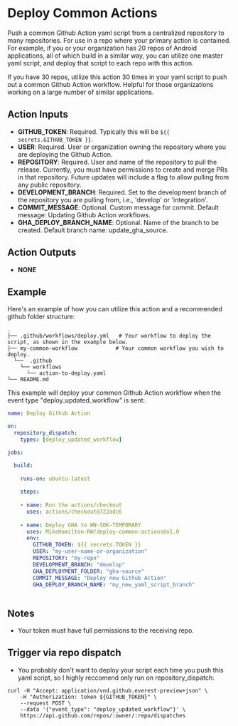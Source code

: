 # Deploy Common Actions
Push a common Github Action yaml script from a centralized repository to many repositories. For use in a repo where your primary action is contained. For example, if you or your organization has 20 repos of Android applications, all of which build in a similar way, you can utilize one master yaml script, and deploy that script to each repo with this action.

If you have 30 repos, utilize this action 30 times in your yaml script to push out a common Github Action workflow. Helpful for those organizations working on a large number of similar applications.


## Action Inputs
- **GITHUB_TOKEN**: Required. Typically this will be `${{ secrets.GITHUB_TOKEN }}`.
- **USER**: Required. User or organization owning the repository where you are deploying the Github Action.
- **REPOSITORY**: Required. User and name of the repository to pull the release. Currently, you must have permissions to create and merge PRs in that repository. Future updates will include a flag to allow pulling from any public repository.
- **DEVELOPMENT_BRANCH**: Required. Set to the development branch of the repository you are pulling from, i.e., 'develop' or 'integration'.
- **COMMIT_MESSAGE**: Optional. Custom message for commit. Default message: Updating Github Action workflows.
- **GHA_DEPLOY_BRANCH_NAME**: Optional. Name of the branch to be created. Default branch name: update_gha_source.

## Action Outputs
- **NONE**


## Example
Here's an example of how you can utilize this action and a recommended github folder structure:

    .
    ├── .github/workflows/deploy.yml   # Your workflow to deploy the script, as shown in the example below.
    ├── my-common-workflow            # Your common workflow you wish to deploy. 
      └──  .github
        └── workflows
          └── action-to-deploy.yaml
    └── README.md
    
This example will deploy your common Github Action workflow when the event type "deploy_updated_workflow" is sent:

```yml
name: Deploy Github Action

on:
  repository_dispatch:
    types: [deploy_updated_workflow]

jobs:

  build:
  
    runs-on: ubuntu-latest
    
    steps:
    
    - name: Run the actions/checkout
      uses: actions/checkout@722adc6
      
    - name: Deploy GHA to WN-SDK-TEMPORARY
      uses: MikeHamilton-RW/deploy-common-actions@v1.0
      env:
        GITHUB_TOKEN: ${{ secrets.TOKEN }}
        USER: "my-user-name-or-organization"
        REPOSITORY: "my-repo"
        DEVELOPMENT_BRANCH: "develop"
        GHA_DEPLOYMENT_FOLDER: "gha-source"
        COMMIT_MESSAGE: "Deploy new Github Action"
        GHA_DEPLOY_BRANCH_NAME: "my_new_yaml_script_branch"
    
```

## Notes
- Your token must have full permissions to the receiving repo. 


## Trigger via repo dispatch
- You probably don't want to deploy your script each time you push this yaml script, so I highly reccomend only run on repository_dispatch:
```
curl -H "Accept: application/vnd.github.everest-preview+json" \
    -H "Authorization: token ${GITHUB_TOKEN}" \
    --request POST \
    --data '{"event_type": "deploy_updated_workflow"}' \
    https://api.github.com/repos/:owner/:repo/dispatches
```  
